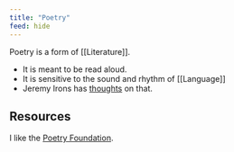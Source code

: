 ```yaml
---
title: "Poetry"
feed: hide
---
```


Poetry is a form of [[Literature]]. 


* It is meant to be read aloud. 
* It is sensitive to the sound and rhythm of [[Language]]
* Jeremy Irons has [thoughts](https://www.youtube.com/watch?v=bgk8CauHWOM) on that. 

## Resources

I like the [Poetry Foundation](https://www.poetryfoundation.org/). 
